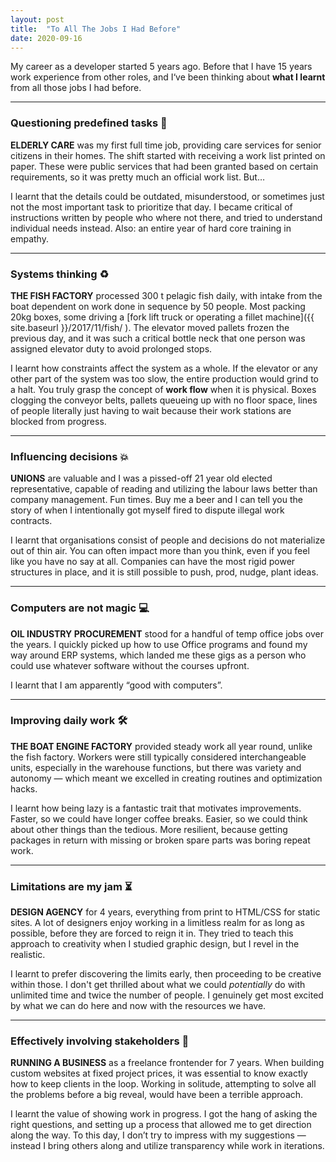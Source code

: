 ```yaml
---
layout: post
title:  "To All The Jobs I Had Before"
date: 2020-09-16
---
```


My career as a developer started 5 years ago. Before that I have 15 years work experience from other roles, and I‘ve been thinking about **what I learnt** from all those jobs I had before.

---

### Questioning predefined tasks 🤔

**ELDERLY CARE** was my first full time job, providing care services for senior citizens in their homes. The shift started with receiving a work list printed on paper. These were public services that had been granted based on certain requirements, so it was pretty much an official work list. But…

I learnt that the details could be outdated, misunderstood, or sometimes just not the most important task to prioritize that day. I became critical of instructions written by people who where not there, and tried to understand individual needs instead. Also: an entire year of hard core training in empathy.

---

### Systems thinking ♻️

**THE FISH FACTORY** processed 300 t pelagic fish daily, with intake from the boat dependent on work done in sequence by 50 people. Most packing 20kg boxes, some driving a [fork lift truck or operating a fillet machine]({{ site.baseurl }}/2017/11/fish/ ). The elevator moved pallets frozen the previous day, and it was such a critical bottle neck that one person was assigned elevator duty to avoid prolonged stops.

I learnt how constraints affect the system as a whole. If the elevator or any other part of the system was too slow, the entire production would grind to a halt. You truly grasp the concept of **work flow** when it is physical. Boxes clogging the conveyor belts, pallets queueing up with no floor space, lines of people literally just having to wait because their work stations are blocked from progress.

---

### Influencing decisions 💥

**UNIONS** are valuable and I was a pissed-off 21 year old elected representative, capable of reading and utilizing the labour laws better than company management. Fun times. Buy me a beer and I&nbsp;can tell you the story of when I intentionally got myself fired to dispute illegal work contracts.

I learnt that organisations consist of people and decisions do not materialize out of thin air. You can often impact more than you think, even if you feel like you have no say at all. Companies can have the most rigid power structures in place, and it is still possible to push, prod, nudge, plant ideas.

---

### Computers are not magic 💻

**OIL INDUSTRY PROCUREMENT** stood for a handful of temp office jobs over the years. I quickly picked up how to use Office programs and found my way around ERP systems, which landed me these gigs as a person who could use whatever software without the courses upfront.

I learnt that I am apparently “good with computers”.

---

### Improving daily work 🛠

**THE BOAT ENGINE FACTORY** provided steady work all year round, unlike the fish factory. Workers were still typically considered interchangeable units, especially in the warehouse functions, but there was variety and autonomy — which meant we excelled in creating routines and optimization hacks.

I learnt how being lazy is a fantastic trait that motivates improvements. Faster, so we could have longer coffee breaks. Easier, so we could think about other things than the tedious. More resilient, because getting packages in return with missing or broken spare parts was boring repeat work.

---

### Limitations are my jam ⏳

**DESIGN AGENCY** for 4 years, everything from print to HTML/CSS for static sites. A lot of designers enjoy working in a limitless realm for as long as possible, before they are forced to reign it in. They tried to teach this approach to creativity when I studied graphic design, but I revel in the realistic.

I learnt to prefer discovering the limits early, then proceeding to be creative within those. I&nbsp;don't get thrilled about what we could _potentially_ do with unlimited time and twice the number of people. I&nbsp;genuinely get most excited by what we can do here and now with the resources we have.

---

### Effectively involving stakeholders 💬

**RUNNING A BUSINESS** as a freelance frontender for 7 years. When building custom websites at fixed project prices, it was essential to know exactly how to keep clients in the loop. Working in solitude, attempting to solve all the problems before a big reveal, would have been a terrible approach.

I learnt the value of showing work in progress. I got the hang of asking the right questions, and setting up a process that allowed me to get direction along the way. To this day, I don’t try to impress with my suggestions — instead I bring others along and utilize transparency while work in iterations.

